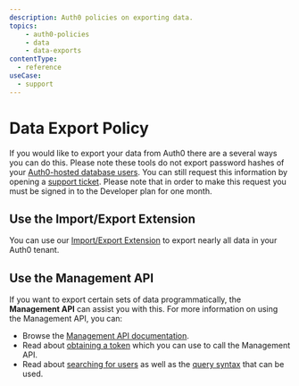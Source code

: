 ```yaml
---
description: Auth0 policies on exporting data.
topics:
    - auth0-policies
    - data 
    - data-exports
contentType:
  - reference
useCase:
  - support
---
```

# Data Export Policy

If you would like to export your data from Auth0 there are a several ways you can do this. Please note these tools do not export password hashes of your [Auth0-hosted database users](/connections/database). You can still request this information by opening a [support ticket](https://support.auth0.com/). Please note that in order to make this request you must be signed in to the Developer plan for one month.

## Use the Import/Export Extension

You can use our [Import/Export Extension](/extensions/user-import-export) to export nearly all data in your Auth0 tenant. 

## Use the Management API

If you want to export certain sets of data programmatically, the **Management API** can assist you with this. For more information on using the Management API, you can:

* Browse the [Management API documentation](/api/management/v2).
* Read about [obtaining a token](/api/management/v2/tokens) which you can use to call the Management API.
* Read about [searching for users](/users/search) as well as the [query syntax](/users/search/v3/query-syntax) that can be used.
